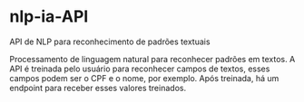 # nlp-ia-API
API de NLP para reconhecimento de padrões textuais

Processamento de linguagem natural para reconhecer padrões em textos.
A API é treinada pelo usuário para reconhecer campos de textos, esses campos podem ser o CPF e o nome, por exemplo. Após treinada, há um endpoint para receber esses valores treinados. 
